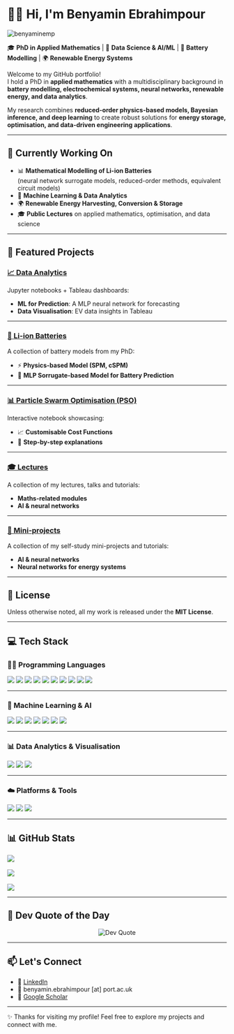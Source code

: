 # 👨‍💻 Hi, I'm Benyamin Ebrahimpour  

<p align="left"> <img src="https://komarev.com/ghpvc/?username=benyaminemp&label=Profile%20views&color=0e75b6&style=flat" alt="benyaminemp" /> </p>

🎓 **PhD in Applied Mathematics** | 🤖 **Data Science & AI/ML**  | 🔋 **Battery Modelling** | 🌍 **Renewable Energy Systems**  

Welcome to my GitHub portfolio!  
I hold a PhD in **applied mathematics** with a multidisciplinary background in **battery modelling, electrochemical systems, neural networks, renewable energy, and data analytics**.  

My research combines **reduced-order physics-based models, Bayesian inference, and deep learning** to create robust solutions for **energy storage, optimisation, and data-driven engineering applications**.  

---

## 🔬 Currently Working On  

- 📊 **Mathematical Modelling of Li-ion Batteries**  
   (neural network surrogate models, reduced-order methods, equivalent circuit models)  
- 🤖 **Machine Learning & Data Analytics**  
- 🌍 **Renewable Energy Harvesting, Conversion & Storage**  
- 🎓 **Public Lectures** on applied mathematics, optimisation, and data science  

---

## 🔧 Featured Projects  

### [📈 Data Analytics](https://github.com/benyaminemp/Data-Analytics)  
Jupyter notebooks + Tableau dashboards:  
- **ML for Prediction**: A MLP neural network for forecasting  
- **Data Visualisation**: EV data insights in Tableau  

---

### [🔋 Li-ion Batteries](https://github.com/benyaminemp/Li-ion-Batteries)  
A collection of battery models from my PhD:  
- ⚡ **Physics-based Model (SPM, cSPM)**  
- 🧠 **MLP Sorrugate-based Model for Battery Prediction**  

---

### [📊 Particle Swarm Optimisation (PSO)](https://github.com/benyaminemp/Particle-Swarm-Optimisation)  
Interactive notebook showcasing:  
- 📈 **Customisable Cost Functions**  
- 📝 **Step-by-step explanations**  

---

### [🎓 Lectures](https://github.com/benyaminemp/Lectures)  
A collection of my lectures, talks and tutorials:  
- **Maths-related modules**
- **AI & neural networks**

---

### [🔧 Mini-projects](https://github.com/benyaminemp/mini-projects)  
A collection of my self-study mini-projects and tutorials:  
- **AI & neural networks**
- **Neural networks for energy systems**  

---

## 📜 License  
Unless otherwise noted, all my work is released under the **MIT License**.  

---

## 💻 Tech Stack  

### 👨‍💻 Programming Languages  
<p align="left">
  <img src="https://img.shields.io/badge/python-%233776AB.svg?style=for-the-badge&logo=python&logoColor=white"/>
  <img src="https://img.shields.io/badge/R-%23276DC3.svg?style=for-the-badge&logo=R&logoColor=white"/>
  <img src="https://img.shields.io/badge/javascript-%23323330.svg?style=for-the-badge&logo=javascript&logoColor=%23F7DF1E"/>
  <img src="https://img.shields.io/badge/html5-%23E34F26.svg?style=for-the-badge&logo=html5&logoColor=white"/>
  <img src="https://img.shields.io/badge/css3-%231572B6.svg?style=for-the-badge&logo=css3&logoColor=white"/>
  <img src="https://img.shields.io/badge/Julia-9558B2.svg?style=for-the-badge&logo=julia&logoColor=white"/>
  <img src="https://img.shields.io/badge/C-%2300599C.svg?style=for-the-badge&logo=c&logoColor=white"/>
  <img src="https://img.shields.io/badge/c++-%2300599C.svg?style=for-the-badge&logo=c%2B%2B&logoColor=white"/>
  <img src="https://img.shields.io/badge/Fortran-%23734F96.svg?style=for-the-badge&logoColor=white"/>
  <img src="https://img.shields.io/badge/Maple-%23C60000.svg?style=for-the-badge&logoColor=white"/>
</p>  

---

### 🤖 Machine Learning & AI  
<p align="left">
  <img src="https://img.shields.io/badge/PyTorch-%23EE4C2C.svg?style=for-the-badge&logo=PyTorch&logoColor=white"/>
  <img src="https://img.shields.io/badge/TensorFlow-%23FF6F00.svg?style=for-the-badge&logo=TensorFlow&logoColor=white"/>
  <img src="https://img.shields.io/badge/HuggingFace-%23FFD21E.svg?style=for-the-badge&logo=huggingface&logoColor=black"/>
  <img src="https://img.shields.io/badge/MATLAB-%23E16737.svg?style=for-the-badge&logo=Mathworks&logoColor=white"/>
  <img src="https://img.shields.io/badge/Simulink-%23E16737.svg?style=for-the-badge&logo=Mathworks&logoColor=white"/>
  <img src="https://img.shields.io/badge/Google%20ML-%234285F4.svg?style=for-the-badge&logo=google&logoColor=white"/>
  <img src="https://img.shields.io/badge/Google%20Colab-F9AB00.svg?style=for-the-badge&logo=googlecolab&color=525252"/>
</p>  

---

### 📊 Data Analytics & Visualisation  
<p align="left">
  <img src="https://img.shields.io/badge/SQL-%2300f.svg?style=for-the-badge&logo=sqlite&logoColor=white"/>
  <img src="https://img.shields.io/badge/Tableau-%23E97627.svg?style=for-the-badge&logo=Tableau&logoColor=white"/>
  <img src="https://img.shields.io/badge/Power%20BI-F2C811.svg?style=for-the-badge&logo=Power-BI&logoColor=black"/>
</p>  

---

### ☁️ Platforms & Tools  
<p align="left">
  <img src="https://img.shields.io/badge/VS%20Code-0078d7.svg?style=for-the-badge&logo=visual-studio-code&logoColor=white"/>
  <img src="https://img.shields.io/badge/git-%23F05033.svg?style=for-the-badge&logo=git&logoColor=white"/>
  <img src="https://img.shields.io/badge/AWS-%23FF9900.svg?style=for-the-badge&logo=amazon-aws&logoColor=white"/>
</p>  

---

## 📊 GitHub Stats  

![](https://github-readme-stats.vercel.app/api?username=benyaminemp&theme=dark&hide_border=false&include_all_commits=false&count_private=true)<br/>  
![](https://nirzak-streak-stats.vercel.app/?user=benyaminemp&theme=dark&hide_border=false)<br/>  
![](https://github-readme-stats.vercel.app/api/top-langs/?username=benyaminemp&theme=dark&hide_border=false&include_all_commits=false&count_private=true&layout=compact)  

---

## 💬 Dev Quote of the Day  

<div align="center">
  <img src="https://quotes-github-readme.vercel.app/api?type=horizontal&theme=gruvbox" alt="Dev Quote" />
</div>  

---

## 📫 Let's Connect  

- 💼 [LinkedIn](https://www.linkedin.com/in/benyamin-ebrahimpour/)  
- 📧 benyamin.ebrahimpour [at] port.ac.uk  
- 🧠 [Google Scholar](https://scholar.google.com/citations?user=SFRMhvAAAAAJ&hl=en)  

---

✨ Thanks for visiting my profile! Feel free to explore my projects and connect with me.  
